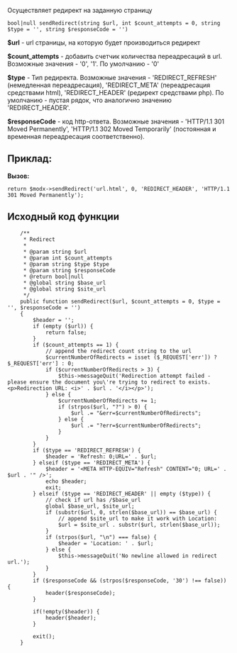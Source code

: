 Осуществляет редирект на заданную страницу

```
bool|null sendRedirect(string $url, int $count_attempts = 0, string $type = '', string $responseCode = '')
```

**$url** - url страницы, на которую будет производиться редирект

**$count_attempts** - добавить счетчик количества переадресаций в url. Возможные значения - '0', '1'. По умолчанию - '0'

**$type** - Тип редиректа. Возможные значения - 'REDIRECT_REFRESH' (немедленная переадресация), 'REDIRECT_META' (переадресация средствами html), 'REDIRECT_HEADER' (редирект средствами php). По умолчанию - пустая рядок, что аналогично значению 'REDIRECT_HEADER'.

**$responseCode** - код http-ответа. Возможные значения - 'HTTP/1.1 301 Moved Permanently', 'HTTP/1.1 302 Moved Temporarily' (постоянная и временная переадресация соответственно).


## Приклад:

**Вызов:**
```
return $modx->sendRedirect('url.html', 0, 'REDIRECT_HEADER', 'HTTP/1.1 301 Moved Permanently');
```

## Исходный код функции
```
    /**
     * Redirect
     *
     * @param string $url
     * @param int $count_attempts
     * @param string $type $type
     * @param string $responseCode
     * @return bool|null
     * @global string $base_url
     * @global string $site_url
     */
    public function sendRedirect($url, $count_attempts = 0, $type = '', $responseCode = '')
    {
        $header = '';
        if (empty ($url)) {
            return false;
        }
        if ($count_attempts == 1) {
            // append the redirect count string to the url
            $currentNumberOfRedirects = isset ($_REQUEST['err']) ? $_REQUEST['err'] : 0;
            if ($currentNumberOfRedirects > 3) {
                $this->messageQuit('Redirection attempt failed - please ensure the document you\'re trying to redirect to exists. <p>Redirection URL: <i>' . $url . '</i></p>');
            } else {
                $currentNumberOfRedirects += 1;
                if (strpos($url, "?") > 0) {
                    $url .= "&err=$currentNumberOfRedirects";
                } else {
                    $url .= "?err=$currentNumberOfRedirects";
                }
            }
        }
        if ($type == 'REDIRECT_REFRESH') {
            $header = 'Refresh: 0;URL=' . $url;
        } elseif ($type == 'REDIRECT_META') {
            $header = '<META HTTP-EQUIV="Refresh" CONTENT="0; URL=' . $url . '" />';
            echo $header;
            exit;
        } elseif ($type == 'REDIRECT_HEADER' || empty ($type)) {
            // check if url has /$base_url
            global $base_url, $site_url;
            if (substr($url, 0, strlen($base_url)) == $base_url) {
                // append $site_url to make it work with Location:
                $url = $site_url . substr($url, strlen($base_url));
            }
            if (strpos($url, "\n") === false) {
                $header = 'Location: ' . $url;
            } else {
                $this->messageQuit('No newline allowed in redirect url.');
            }
        }
        if ($responseCode && (strpos($responseCode, '30') !== false)) {
            header($responseCode);
        }

        if(!empty($header)) {
            header($header);
        }

        exit();
    }	
```
